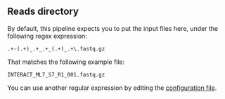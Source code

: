 ## Reads directory

By default, this pipeline expects you to put the input files here, under the following regex expression:

```
.+-(.+)_.+_.+_(.+)_.+\.fastq.gz
```

That matches the following example file:

```
INTERACT_ML7_S7_R1_001.fastq.gz
```

You can use another regular expression by editing the [configuration file](../config/config.yaml).
